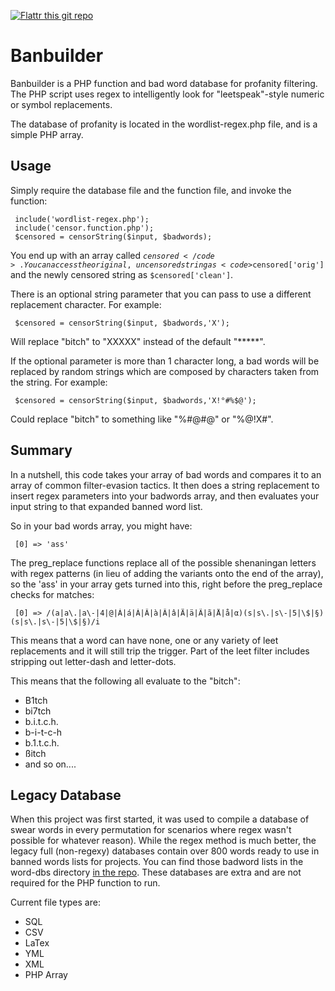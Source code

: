 [![Flattr this git repo](http://api.flattr.com/button/flattr-badge-large.png)](https://flattr.com/submit/auto?user_id=snipe&url=https://github.com/snipe/banbuilder&title=banbuilder&language=PHP&tags=github&category=software)

Banbuilder
==========

Banbuilder is a PHP function and bad word database for profanity filtering. The PHP script uses regex to intelligently look for "leetspeak"-style numeric or symbol replacements. 

The database of profanity is located in the wordlist-regex.php file, and is a simple PHP array. 

Usage
------
Simply require the database file and the function file, and invoke the function:

     include('wordlist-regex.php');
     include('censor.function.php');
     $censored = censorString($input, $badwords); 

You end up with an array called <code>$censored</code>. You can access the original, uncensored string as <code>$censored['orig']</code> and the newly censored string as <code>$censored['clean']</code>.

There is an optional string parameter that you can pass to use a different replacement character. For example:

     $censored = censorString($input, $badwords,'X'); 

Will replace "bitch" to "XXXXX" instead of the default "*****".

If the optional parameter is more than 1 character long, a bad words will be replaced by random strings which are composed by characters taken from the string. For example:

     $censored = censorString($input, $badwords,'X!°#%$@');

Could replace "bitch" to something like "%#@#@" or "%@!X#".

Summary
-------
In a nutshell, this code takes your array of bad words and compares it to an array of common filter-evasion tactics. It then does a string replacement to insert regex parameters into your badwords array, and then evaluates your input string to that expanded banned word list.

So in your bad words array, you might have:

     [0] => 'ass'

The preg_replace functions replace all of the possible shenaningan letters with regex patterns (in lieu of adding the variants onto the end of the array), so the 'ass' in your array gets turned into this, right before the preg_replace checks for matches:

     [0] => /(a|a\.|a\-|4|@|Á|á|À|Â|à|Â|â|Ä|ä|Ã|ã|Å|å|α)(s|s\.|s\-|5|\$|§)(s|s\.|s\-|5|\$|§)/i

This means that a word can have none, one or any variety of leet replacements and it will still trip the trigger. Part of the leet filter includes stripping out letter-dash and letter-dots. 

This means that the following all evaluate to the "bitch":

- B1tch
- bi7tch
- b.i.t.c.h.
- b-i-t-c-h
- b.1.t.c.h.
- ßitch
- and so on....

Legacy Database
---------------
When this project was first started, it was used to compile a database of swear words in every permutation for scenarios where regex wasn't possible for whatever reason). While the regex method is much better, the legacy full (non-regexy) databases contain over 800 words ready to use in banned words lists for projects. You can find those badword lists in the word-dbs directory [in the repo](https://github.com/snipe/banbuilder/tree/master/word-dbs). These databases are extra and are not required for the PHP function to run.

Current file types are:

- SQL
- CSV
- LaTex
- YML
- XML
- PHP Array